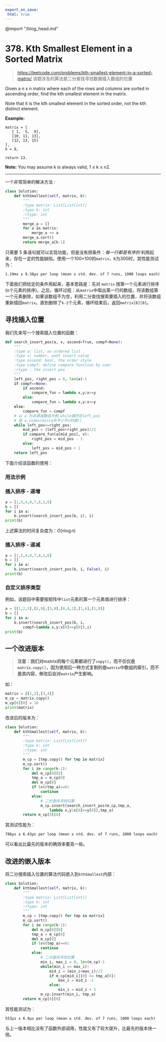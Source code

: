 ```yaml
---
export_on_save:
 html: true
---
```


@import "/blog_head.md"

# 378. Kth Smallest Element in a Sorted Matrix
> <https://leetcode.com/problems/kth-smallest-element-in-a-sorted-matrix/>
> 该题涉及的算法是二分查找寻找数据插入数组的位置

Given a n x n matrix where each of the rows and columns are sorted in ascending order, find the kth smallest element in the matrix.

Note that it is the kth smallest element in the sorted order, not the kth distinct element.

**Example:**
```
matrix = [
   [ 1,  5,  9],
   [10, 11, 13],
   [12, 13, 15]
],
k = 8,

return 13.
```
**Note:**
You may assume k is always valid, 1 ≤ k ≤ n2.

---

一个非常简单的解决方法 :
```python {.line-numbers}
class Solution:
    def kthSmallest(self, matrix, k):
        """
        :type matrix: List[List[int]]
        :type k: int
        :rtype: int
        """
        merge_a = []
        for a in matrix:
            merge_a += a
        merge_a.sort()
        return merge_a[k-1]
```
只需要 5 条语句就可以实现功能，但是没有把条件：*每一行都是有序的* 利用起来，存在一定的性能缺陷，使用一个100×100的`matrix`，k为300时，其性能测试为：
```
1.19ms ± 9.38µs per loop (mean ± std. dev. of 7 runs, 1000 loops each)
```

下面我们把给定的条件用起来，基本思路是：先对 `matrix` 按第一个元素进行排序 (n个元素的排序)，之后，循环过程：从`matrix`中取出第一行的数组，将该数组第一个元素删除，如果该数组不为空，利用二分查找搜索要插入的位置，并将该数组重新插回`matrix`。直到删除了`k-1`个元素，循环结束后，返回`matrix[0][0]`。

## 寻找插入位置

我们先来写一个搜索插入位置的函数：
```python {cmd id="sip"}
def search_insert_pos(a, v, ascend=True, compf=None):
    """
    :type a: list, an ordered list
    :type v: number, want insert value
    :type ascend: bool, the order style
    :type compf: define compare function by user
    :rtype : the insert pos
    """
    left_pos, right_pos = 0, len(a)-1
    if compf==None:
        if ascend:
            compare_fun = lambda x,y:x>=y
        else:
            compare_fun = lambda x,y:x<=y
    else:
        compare_fun = compf
    # 以 a 为非递减数组为例,while循环后left_pos
    # 是 a.index(min(a中不小于v的值))
    while left_pos<=right_pos:
        mid_pos = (left_pos+right_pos)//2
        if compare_fun(a[mid_pos], v):
            right_pos = mid_pos - 1
        else:
            left_pos = mid_pos + 1
    return left_pos
```
下面介绍该函数的使用：

### 用法示例

### 插入排序 - 递增
```python {cmd continue="sip"}
a = [1,5,4,0,7,8,1,6]
b = []
for i in a:
    b.insert(search_insert_pos(b, i), i)
print(b)
```
上述算法的时间复杂度为：$O(n\log n)$

### 插入排序 - 递减
```python {cmd continue="sip"}
a = [1,5,4,0,7,8,1,6]
b = []
for i in a:
    b.insert(search_insert_pos(b, i, False), i)
print(b)
```

### 自定义排序类型
例如，该题目中需要按矩阵中`list`元素的第一个元素值进行排序：
```python {cmd continue="sip"}
a = [[1,2,5],[5,9],[3,9],[0,8,2],[1,6],[1,0]]
b = []
for i in a:
    b.insert(search_insert_pos(b, i, 
        compf=lambda x,y:x[0]>=y[0]),i)
print(b)
```

## 一个改进版本

>**注意：我们对matrix的每个元素都进行了`copy()`，而不仅仅是 `matrix.copy()`，因为使用后一种方式复制的是`matrix`中数组的索引，而不是其内容，修改后会对`matrix`产生影响。**

如：
```python {cmd}
matrix = [[1,2],[3,4]]
m_cp = matrix.copy()
m_cp[0][0] = 10
print(matrix)
```

改进后的版本为：
```python {.line-numbers}
class Solution:
    def kthSmallest(self, matrix, k):
        """
        :type matrix: List[List[int]]
        :type k: int
        :rtype: int
        """
        m_cp = [tmp.copy() for tmp in matrix]
        m_cp.sort()
        for i in range(k-1):
            del m_cp[0][0]
            tmp_a = m_cp[0]
            del m_cp[0]
            if len(tmp_a)==0:
                continue
            else:
                # 二分查找寻找位置
                m_cp.insert(search_insert_pos(m_cp,tmp_a,
                    lambda x,y:x[0]>=y[0]),tmp_a)
        return m_cp[0][0]                
```

其测试性能为：
```
786µs ± 6.43µs per loop (mean ± std. dev. of 7 runs, 1000 loops each)
```
可以看出比最先的版本的确效率要高一些。

## 改进的嵌入版本

将二分搜索插入位置的算法代码嵌入到`kthSmallest`内部：
```python
class Solution:
    def kthSmallest(self, matrix, k):
        """
        :type matrix: List[List[int]]
        :type k: int
        :rtype: int
        """
        m_cp = [tmp.copy() for tmp in matrix]
        m_cp.sort()
        for i in range(k-1):
            del m_cp[0][0]
            tmp_a = m_cp[0]
            del m_cp[0]
            if len(tmp_a)==0:
                continue
            else:
                # 二分查找寻找位置
                min_i, max_i = 0, len(m_cp)-1
                while(min_i <= max_i):
                    mid_i = (min_i+max_i)//2
                    if m_cp[mid_i][0] >= tmp_a[0]:
                        max_i = mid_i -1
                    else:
                        min_i = mid_i + 1
                m_cp.insert(min_i, tmp_a)
        return m_cp[0][0]
```
其性能测试为：
```
553µs ± 6.9µs per loop (mean ± std. dev. of 7 runs, 1000 loops each)
```
与上一版本相比没有了函数外部调用，性能又有了较大提升，比最先的版本快一倍。

